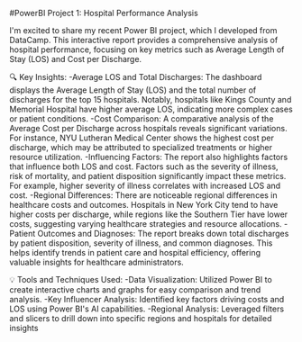 #PowerBI Project 1: Hospital Performance Analysis 

I'm excited to share my recent Power BI project, which I developed from DataCamp. This interactive report provides a comprehensive analysis of hospital performance, focusing on key metrics such as Average Length of Stay (LOS) and Cost per Discharge.

🔍 Key Insights:
-Average LOS and Total Discharges: The dashboard displays the Average Length of Stay (LOS) and the total number of discharges for the top 15 hospitals. Notably, hospitals like Kings County and Memorial Hospital have higher average LOS, indicating more complex cases or patient conditions.
-Cost Comparison: A comparative analysis of the Average Cost per Discharge across hospitals reveals significant variations. For instance, NYU Lutheran Medical Center shows the highest cost per discharge, which may be attributed to specialized treatments or higher resource utilization.
-Influencing Factors: The report also highlights factors that influence both LOS and cost. Factors such as the severity of illness, risk of mortality, and patient disposition significantly impact these metrics. For example, higher severity of illness correlates with increased LOS and cost.
-Regional Differences: There are noticeable regional differences in healthcare costs and outcomes. Hospitals in New York City tend to have higher costs per discharge, while regions like the Southern Tier have lower costs, suggesting varying healthcare strategies and resource allocations.
-Patient Outcomes and Diagnoses: The report breaks down total discharges by patient disposition, severity of illness, and common diagnoses. This helps identify trends in patient care and hospital efficiency, offering valuable insights for healthcare administrators.

💡 Tools and Techniques Used:
-Data Visualization: Utilized Power BI to create interactive charts and graphs for easy comparison and trend analysis.
-Key Influencer Analysis: Identified key factors driving costs and LOS using Power BI's AI capabilities.
-Regional Analysis: Leveraged filters and slicers to drill down into specific regions and hospitals for detailed insights
